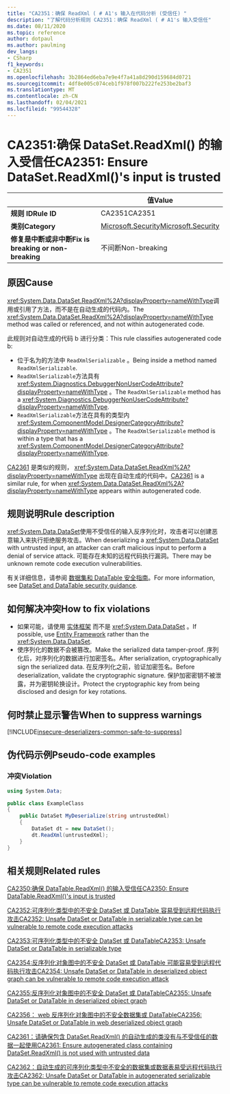 ```yaml
---
title: "CA2351：确保 ReadXml ( # A1's 输入在代码分析 (受信任) "
description: "了解代码分析规则 CA2351：确保 ReadXml ( # A1's 输入受信任"
ms.date: 08/11/2020
ms.topic: reference
author: dotpaul
ms.author: paulming
dev_langs:
- CSharp
f1_keywords:
- CA2351
ms.openlocfilehash: 3b2864ed6eba7e9e4f7a41a8d290d159684d0721
ms.sourcegitcommit: 4df8e005c074ceb1f978f007b222fe253be2baf3
ms.translationtype: MT
ms.contentlocale: zh-CN
ms.lasthandoff: 02/04/2021
ms.locfileid: "99544328"
---
```

# <a name="ca2351-ensure-datasetreadxmls-input-is-trusted"></a><span data-ttu-id="81872-103">CA2351:确保 DataSet.ReadXml() 的输入受信任</span><span class="sxs-lookup"><span data-stu-id="81872-103">CA2351: Ensure DataSet.ReadXml()'s input is trusted</span></span>

| | <span data-ttu-id="81872-104">值</span><span class="sxs-lookup"><span data-stu-id="81872-104">Value</span></span> |
|-|-|
| <span data-ttu-id="81872-105">**规则 ID**</span><span class="sxs-lookup"><span data-stu-id="81872-105">**Rule ID**</span></span> |<span data-ttu-id="81872-106">CA2351</span><span class="sxs-lookup"><span data-stu-id="81872-106">CA2351</span></span>|
| <span data-ttu-id="81872-107">**类别**</span><span class="sxs-lookup"><span data-stu-id="81872-107">**Category**</span></span> |[<span data-ttu-id="81872-108">Microsoft.Security</span><span class="sxs-lookup"><span data-stu-id="81872-108">Microsoft.Security</span></span>](security-warnings.md)|
| <span data-ttu-id="81872-109">**修复是中断或非中断**</span><span class="sxs-lookup"><span data-stu-id="81872-109">**Fix is breaking or non-breaking**</span></span> |<span data-ttu-id="81872-110">不间断</span><span class="sxs-lookup"><span data-stu-id="81872-110">Non-breaking</span></span>|

## <a name="cause"></a><span data-ttu-id="81872-111">原因</span><span class="sxs-lookup"><span data-stu-id="81872-111">Cause</span></span>

<span data-ttu-id="81872-112"><xref:System.Data.DataSet.ReadXml%2A?displayProperty=nameWithType>调用或引用了方法，而不是在自动生成的代码内。</span><span class="sxs-lookup"><span data-stu-id="81872-112">The <xref:System.Data.DataSet.ReadXml%2A?displayProperty=nameWithType> method was called or referenced, and not within autogenerated code.</span></span>

<span data-ttu-id="81872-113">此规则对自动生成的代码 b 进行分类：</span><span class="sxs-lookup"><span data-stu-id="81872-113">This rule classifies autogenerated code b:</span></span>

- <span data-ttu-id="81872-114">位于名为的方法中 `ReadXmlSerializable` 。</span><span class="sxs-lookup"><span data-stu-id="81872-114">Being inside a method named `ReadXmlSerializable`.</span></span>
- <span data-ttu-id="81872-115">`ReadXmlSerializable`方法具有 <xref:System.Diagnostics.DebuggerNonUserCodeAttribute?displayProperty=nameWithType> 。</span><span class="sxs-lookup"><span data-stu-id="81872-115">The `ReadXmlSerializable` method has a <xref:System.Diagnostics.DebuggerNonUserCodeAttribute?displayProperty=nameWithType>.</span></span>
- <span data-ttu-id="81872-116">`ReadXmlSerializable`方法在具有的类型内 <xref:System.ComponentModel.DesignerCategoryAttribute?displayProperty=nameWithType> 。</span><span class="sxs-lookup"><span data-stu-id="81872-116">The `ReadXmlSerializable` method is within a type that has a <xref:System.ComponentModel.DesignerCategoryAttribute?displayProperty=nameWithType>.</span></span>

<span data-ttu-id="81872-117">[CA2361](ca2361.md) 是类似的规则， <xref:System.Data.DataSet.ReadXml%2A?displayProperty=nameWithType> 出现在自动生成的代码中。</span><span class="sxs-lookup"><span data-stu-id="81872-117">[CA2361](ca2361.md) is a similar rule, for when <xref:System.Data.DataSet.ReadXml%2A?displayProperty=nameWithType> appears within autogenerated code.</span></span>

## <a name="rule-description"></a><span data-ttu-id="81872-118">规则说明</span><span class="sxs-lookup"><span data-stu-id="81872-118">Rule description</span></span>

<span data-ttu-id="81872-119"><xref:System.Data.DataSet>使用不受信任的输入反序列化时，攻击者可以创建恶意输入来执行拒绝服务攻击。</span><span class="sxs-lookup"><span data-stu-id="81872-119">When deserializing a <xref:System.Data.DataSet> with untrusted input, an attacker can craft malicious input to perform a denial of service attack.</span></span> <span data-ttu-id="81872-120">可能存在未知的远程代码执行漏洞。</span><span class="sxs-lookup"><span data-stu-id="81872-120">There may be unknown remote code execution vulnerabilities.</span></span>

<span data-ttu-id="81872-121">有关详细信息，请参阅 [数据集和 DataTable 安全指南](../../../framework/data/adonet/dataset-datatable-dataview/security-guidance.md)。</span><span class="sxs-lookup"><span data-stu-id="81872-121">For more information, see [DataSet and DataTable security guidance](../../../framework/data/adonet/dataset-datatable-dataview/security-guidance.md).</span></span>

## <a name="how-to-fix-violations"></a><span data-ttu-id="81872-122">如何解决冲突</span><span class="sxs-lookup"><span data-stu-id="81872-122">How to fix violations</span></span>

- <span data-ttu-id="81872-123">如果可能，请使用 [实体框架](/ef/) 而不是 <xref:System.Data.DataSet> 。</span><span class="sxs-lookup"><span data-stu-id="81872-123">If possible, use [Entity Framework](/ef/) rather than the <xref:System.Data.DataSet>.</span></span>
- <span data-ttu-id="81872-124">使序列化的数据不会被篡改。</span><span class="sxs-lookup"><span data-stu-id="81872-124">Make the serialized data tamper-proof.</span></span> <span data-ttu-id="81872-125">序列化后，对序列化的数据进行加密签名。</span><span class="sxs-lookup"><span data-stu-id="81872-125">After serialization, cryptographically sign the serialized data.</span></span> <span data-ttu-id="81872-126">在反序列化之前，验证加密签名。</span><span class="sxs-lookup"><span data-stu-id="81872-126">Before deserialization, validate the cryptographic signature.</span></span> <span data-ttu-id="81872-127">保护加密密钥不被泄露，并为密钥轮换设计。</span><span class="sxs-lookup"><span data-stu-id="81872-127">Protect the cryptographic key from being disclosed and design for key rotations.</span></span>

## <a name="when-to-suppress-warnings"></a><span data-ttu-id="81872-128">何时禁止显示警告</span><span class="sxs-lookup"><span data-stu-id="81872-128">When to suppress warnings</span></span>

[!INCLUDE[insecure-deserializers-common-safe-to-suppress](~/includes/code-analysis/insecure-deserializers-common-safe-to-suppress.md)]

## <a name="pseudo-code-examples"></a><span data-ttu-id="81872-129">伪代码示例</span><span class="sxs-lookup"><span data-stu-id="81872-129">Pseudo-code examples</span></span>

### <a name="violation"></a><span data-ttu-id="81872-130">冲突</span><span class="sxs-lookup"><span data-stu-id="81872-130">Violation</span></span>

```csharp
using System.Data;

public class ExampleClass
{
    public DataSet MyDeserialize(string untrustedXml)
    {
        DataSet dt = new DataSet();
        dt.ReadXml(untrustedXml);
    }
}
```

## <a name="related-rules"></a><span data-ttu-id="81872-131">相关规则</span><span class="sxs-lookup"><span data-stu-id="81872-131">Related rules</span></span>

[<span data-ttu-id="81872-132">CA2350:确保 DataTable.ReadXml() 的输入受信任</span><span class="sxs-lookup"><span data-stu-id="81872-132">CA2350: Ensure DataTable.ReadXml()'s input is trusted</span></span>](ca2350.md)

[<span data-ttu-id="81872-133">CA2352:可序列化类型中的不安全 DataSet 或 DataTable 容易受到远程代码执行攻击</span><span class="sxs-lookup"><span data-stu-id="81872-133">CA2352: Unsafe DataSet or DataTable in serializable type can be vulnerable to remote code execution attacks</span></span>](ca2352.md)

[<span data-ttu-id="81872-134">CA2353:可序列化类型中的不安全 DataSet 或 DataTable</span><span class="sxs-lookup"><span data-stu-id="81872-134">CA2353: Unsafe DataSet or DataTable in serializable type</span></span>](ca2353.md)

[<span data-ttu-id="81872-135">CA2354:反序列化对象图中的不安全 DataSet 或 DataTable 可能容易受到远程代码执行攻击</span><span class="sxs-lookup"><span data-stu-id="81872-135">CA2354: Unsafe DataSet or DataTable in deserialized object graph can be vulnerable to remote code execution attack</span></span>](ca2354.md)

[<span data-ttu-id="81872-136">CA2355:反序列化对象图中的不安全 DataSet 或 DataTable</span><span class="sxs-lookup"><span data-stu-id="81872-136">CA2355: Unsafe DataSet or DataTable in deserialized object graph</span></span>](ca2355.md)

[<span data-ttu-id="81872-137">CA2356： web 反序列化对象图中的不安全数据集或 DataTable</span><span class="sxs-lookup"><span data-stu-id="81872-137">CA2356: Unsafe DataSet or DataTable in web deserialized object graph</span></span>](ca2356.md)

[<span data-ttu-id="81872-138">CA2361：请确保包含 DataSet.ReadXml() 的自动生成的类没有与不受信任的数据一起使用</span><span class="sxs-lookup"><span data-stu-id="81872-138">CA2361: Ensure autogenerated class containing DataSet.ReadXml() is not used with untrusted data</span></span>](ca2361.md)

[<span data-ttu-id="81872-139">CA2362：自动生成的可序列化类型中不安全的数据集或数据表易受远程代码执行攻击</span><span class="sxs-lookup"><span data-stu-id="81872-139">CA2362: Unsafe DataSet or DataTable in autogenerated serializable type can be vulnerable to remote code execution attacks</span></span>](ca2362.md)
